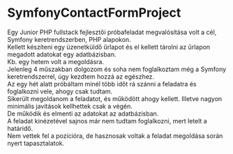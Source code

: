 # SymfonyContactFormProject


Egy Junior PHP fullstack fejlesztői próbafeladat megvalósítása volt a cél, Symfony keretrendszerben, PHP alapokon. <br>
Kellett készíteni egy üzenetküldő űrlapot és el kellett tárolni az űrlapon megadott adatokat egy adatbázisban. <br>
Kb. egy hetem volt a megoldásra. <br>
Jelenleg 4 műszakban dolgozom és soha nem foglalkoztam még a Symfony keretrendszerrel, úgy kezdtem hozzá az egészhez. <br>
Az egy hét alatt próbáltam minél több időt rá szánni a feladatra és foglalkozni vele, ahogy csak tudtam. <br>
Sikerült megoldanom a feladatot, és működött ahogy kellett. Illetve nagyon minimális javítások kellhettek csak a végén. <br>
De működik és elmenti az adatokat az adatbázisban. <br>
A feladat kinézetével sajnos már nem tudtam foglalkozni, mert letelt a határidő. <br>
Nem vettek fel a pozícióra, de hasznosak voltak a feladat megoldása során nyert tapasztalatok.
